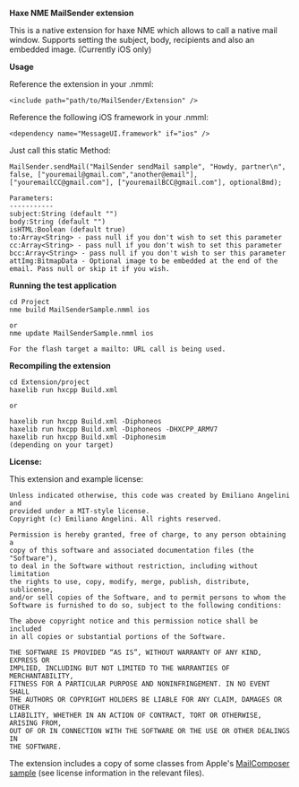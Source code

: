 **Haxe NME MailSender extension**

This is a native extension for haxe NME which allows to call a native mail window.
Supports setting the subject, body, recipients and also an embedded image.
(Currently iOS only)

**Usage**

Reference the extension in your .nmml:

    <include path="path/to/MailSender/Extension" />

Reference the following iOS framework in your .nmml:

	<dependency name="MessageUI.framework" if="ios" />

Just call this static Method:
    
    MailSender.sendMail("MailSender sendMail sample", "Howdy, partner\n", false, ["youremail@gmail.com","another@email"], ["youremailCC@gmail.com"], ["youremailBCC@gmail.com"], optionalBmd);
	
	Parameters:
	-----------
	subject:String (default "")
	body:String (default "")
	isHTML:Boolean (default true)
	to:Array<String> - pass null if you don't wish to set this parameter
	cc:Array<String> - pass null if you don't wish to set this parameter
	bcc:Array<String> - pass null if you don't wish to ser this parameter
	attImg:BitmapData - Optional image to be embedded at the end of the email. Pass null or skip it if you wish.


**Running the test application**

    cd Project
    nme build MailSenderSample.nmml ios
    
    or 
    nme update MailSenderSample.nmml ios

	For the flash target a mailto: URL call is being used.

**Recompiling the extension**

    cd Extension/project
    haxelib run hxcpp Build.xml
    
    or
    
	haxelib run hxcpp Build.xml -Diphoneos
	haxelib run hxcpp Build.xml -Diphoneos -DHXCPP_ARMV7
	haxelib run hxcpp Build.xml -Diphonesim
	(depending on your target)
    

**License:**

This extension and example license:

    Unless indicated otherwise, this code was created by Emiliano Angelini and
    provided under a MIT-style license. 
    Copyright (c) Emiliano Angelini. All rights reserved.

    Permission is hereby granted, free of charge, to any person obtaining a 
    copy of this software and associated documentation files (the "Software"),
    to deal in the Software without restriction, including without limitation
    the rights to use, copy, modify, merge, publish, distribute, sublicense,
    and/or sell copies of the Software, and to permit persons to whom the
    Software is furnished to do so, subject to the following conditions:

    The above copyright notice and this permission notice shall be included
    in all copies or substantial portions of the Software.

    THE SOFTWARE IS PROVIDED “AS IS”, WITHOUT WARRANTY OF ANY KIND, EXPRESS OR
    IMPLIED, INCLUDING BUT NOT LIMITED TO THE WARRANTIES OF MERCHANTABILITY,
    FITNESS FOR A PARTICULAR PURPOSE AND NONINFRINGEMENT. IN NO EVENT SHALL 
    THE AUTHORS OR COPYRIGHT HOLDERS BE LIABLE FOR ANY CLAIM, DAMAGES OR OTHER
    LIABILITY, WHETHER IN AN ACTION OF CONTRACT, TORT OR OTHERWISE, ARISING FROM,
    OUT OF OR IN CONNECTION WITH THE SOFTWARE OR THE USE OR OTHER DEALINGS IN
    THE SOFTWARE.

The extension includes a copy of some classes from Apple's [MailComposer sample][1] (see license information in the relevant
files).

[1]: http://developer.apple.com/library/ios/#samplecode/MailComposer/Introduction/Intro.html